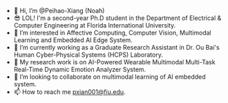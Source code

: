 - 👋 Hi, I’m @Peihao-Xiang (Noah)
- 😎 LOL! I'm a second-year Ph.D student in the Department of Electrical & Computer Engineering at Florida International University.
- 👀 I’m interested in Affective Computing, Computer Vision, Multimodal Learning and Embedded AI Edge System.
- 🌱 I’m currently working as a Graduate Research Assistant in Dr. Ou Bai's Human Cyber-Physical Systems (HCPS) Laboratory.
- 🧪 My research work is on AI-Powered Wearable Multimodal Multi-Task Real-Time Dynamic Emotion Analyzer System.
- 💞️ I’m looking to collaborate on multimodal learning of AI embedded system.
- 📫 How to reach me pxian001@fiu.edu.

<!---
Peihao-Xiang/Peihao-Xiang is a ✨ special ✨ repository because its `README.md` (this file) appears on your GitHub profile.
You can click the Preview link to take a look at your changes.
--->
